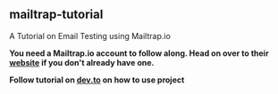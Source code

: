 ## mailtrap-tutorial
A Tutorial on Email Testing using Mailtrap.io

**You need a Mailtrap.io account to follow along. Head on over to their [website](https://mailtrap.io/) if you don't already have one.**


**Follow tutorial on [dev.to](https://dev.to/kwabenberko/test-emails-in-your-nodeexpress-apps-using-mailtrapio-b32) on how to use project**
